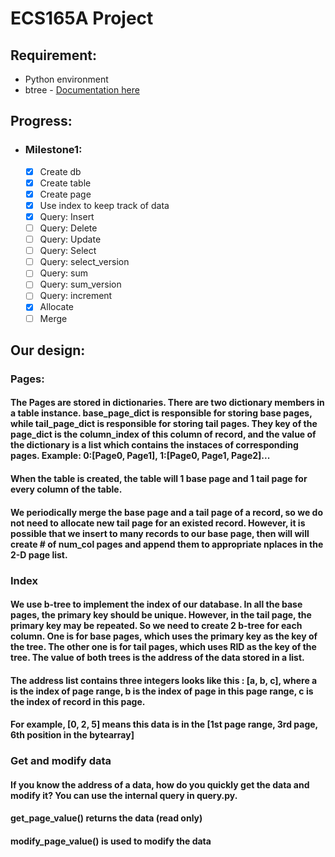 # ECS165A Project

## Requirement:
* Python environment
* btree - [Documentation here](https://pypi.org/project/BTrees/#files)


## Progress:

* ### Milestone1:
    - [x] Create db 
    - [x] Create table
    - [x] Create page
    - [x] Use index to keep track of data
    - [x] Query: Insert
    - [ ] Query: Delete
    - [ ] Query: Update
    - [ ] Query: Select
    - [ ] Query: select_version
    - [ ] Query: sum
    - [ ] Query: sum_version
    - [ ] Query: increment
    - [x] Allocate
    - [ ] Merge

## Our design:
### Pages:
 #### The Pages are stored in dictionaries. There are two dictionary members in a table instance. base_page_dict is responsible for storing base pages, while tail_page_dict is responsible for storing tail pages. They key of the page_dict is the column_index of this column of record, and the value of the dictionary is a list which contains the instaces of corresponding pages. Example: 0:[Page0, Page1], 1:[Page0, Page1, Page2]...
 
 #### When the table is created, the table will 1 base page and 1 tail page for every column of the table. 

#### We periodically merge the base page and a tail page of a record, so we do not need to allocate new tail page for an existed record. However, it is possible that we insert to many records to our base page, then will will create # of num_col pages and append them to appropriate nplaces in the 2-D page list.

### Index
#### We use b-tree to implement the index of our database. In all the base pages, the primary key should be unique. However, in the tail page, the primary key may be repeated. So we need to create 2 b-tree for each column. One is for base pages, which uses the primary key as the key of the tree. The other one is for tail pages, which uses RID as the key of the tree. The value of both trees is the address of the data stored in a list. 

#### The address list contains three integers looks like this : [a, b, c], where a is the index of page range, b is the index of page in this page range, c is the index of record in this page.

#### For example, [0, 2, 5] means this data is in the [1st page range, 3rd page, 6th position in the bytearray]

### Get and modify data

#### If you know the address of a data, how do you quickly get the data and modify it? You can use the internal query in query.py. 

#### get_page_value() returns the data (read only)

#### modify_page_value() is used to modify the data
